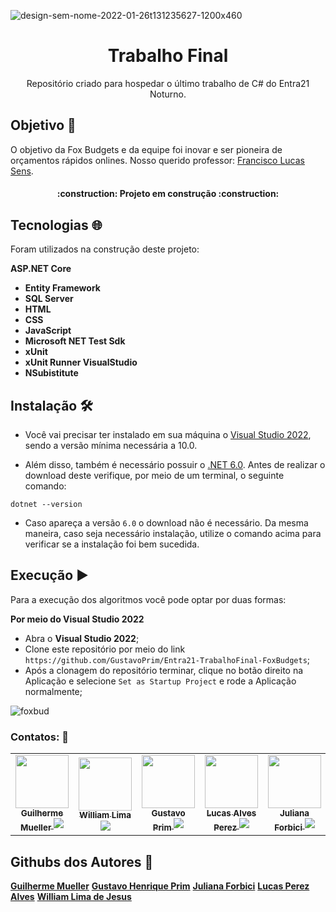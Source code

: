 
![design-sem-nome-2022-01-26t131235627-1200x460](https://user-images.githubusercontent.com/105084941/172011940-4cdc7594-5d71-4823-95c6-1d3cec75fe7e.png)

<h1 align="center">Trabalho Final</h1>
<p align="center">Repositório criado para hospedar o último trabalho de C# do Entra21 Noturno.</p>
  
## Objetivo :dart:

O objetivo da Fox Budgets e da equipe foi inovar e ser pioneira de orçamentos rápidos onlines.
Nosso querido professor: [Francisco Lucas Sens](https://github.com/franciscosens).

  <h4 align="center"> 
    :construction:  Projeto em construção  :construction:
</h4>

## Tecnologias :globe_with_meridians:

Foram utilizados na construção deste projeto:

<b>ASP.NET Core</b>
* <b>Entity Framework</b>
* <b>SQL Server</b>
* <b>HTML</b>
* <b>CSS</b>
* <b>JavaScript</b>
* <b>Microsoft NET Test Sdk</b>
* <b>xUnit</b>
* <b>xUnit Runner VisualStudio</b>
* <b>NSubistitute</b>

## Instalação :hammer_and_wrench:

* Você vai precisar ter instalado em sua máquina o [Visual Studio 2022](https://visualstudio.microsoft.com/pt-br/downloads/), sendo a versão mínima necessária a 10.0.

* Além disso, também é necessário possuir o [.NET 6.0](https://dotnet.microsoft.com/en-us/download). Antes de realizar o download deste verifique, por meio de um terminal, o seguinte comando:
  
```
dotnet --version
```
  
* Caso apareça a versão `6.0` o download não é necessário. Da mesma maneira, caso seja necessário instalação, utilize o comando acima para verificar se a instalação foi bem sucedida.

  
## Execução :arrow_forward:

Para a execução dos algoritmos você pode optar por duas formas:
  
**Por meio do Visual Studio 2022**
  
* Abra o <b>Visual Studio 2022</b>;
* Clone este repositório por meio do link `https://github.com/GustavoPrim/Entra21-TrabalhoFinal-FoxBudgets`;
* Após a clonagem do repositório terminar, clique no botão direito na Aplicação e selecione `Set as Startup Project` e rode a Aplicação normalmente;

![foxbud](https://user-images.githubusercontent.com/105084941/196571178-853aaf78-a282-4996-8c17-cd9d57136083.jpg)

### Contatos: :hammer:

<table>
  <tr>
    <td align="center">
      <a href="https://www.linkedin.com/in/guilherme-dzesigaleski-mueller2603/">
        <img src="https://user-images.githubusercontent.com/105084941/196853798-4cb9ac34-09e7-4d30-a7e8-ba543c12e197.jpg" width="85px;"/><br>
        <sub>
          <b>Guilherme Mueller</b>
          <a href="https://www.linkedin.com/in/guilherme-dzesigaleski-mueller2603/" target="_blank"><img src="https://img.shields.io/badge/-LinkedIn-%230077B5?style=for-the-badge&logo=linkedin&logoColor=white" target="_blank"></a>
        </sub>
      </a>
    </td>
    <td align="center">
      <a href="https://www.linkedin.com/in/william-lima-de-jesus-desenvolvedor/">
        <img src="https://user-images.githubusercontent.com/105084941/196851077-49810741-cb9d-4981-b870-8c1dca8edff7.jpg" width="85px;"/><br>
        <sub>
          <b>William Lima</b>
          <a href="https://www.linkedin.com/in/william-lima-de-jesus-desenvolvedor/" target="_blank"><img src="https://img.shields.io/badge/-LinkedIn-%230077B5?style=for-the-badge&logo=linkedin&logoColor=white" target="_blank"></a>
        </sub>
      </a>
    </td>    
    <td align="center">
      <a href="https://www.linkedin.com/in/gustavo-henrique-prim-22361a243/">
        <img src="https://user-images.githubusercontent.com/105084941/197309503-91f251d4-bc07-41cc-9534-0dcbb55f830f.jpg)
"(https://user-images.githubusercontent.com/105084941/196853536-ed1cddce-330d-4a33-b72a-14f746defa41.jpg" width="85px;"/><br>
        <sub>
          <b>Gustavo Prim</b>
          <a href="https://www.linkedin.com/in/gustavo-henrique-prim-22361a243/" target="_blank"><img src="https://img.shields.io/badge/-LinkedIn-%230077B5?style=for-the-badge&logo=linkedin&logoColor=white" target="_blank"></a>
        </sub>
      </a>
    </td>
        <td align="center">
      <a href="https://www.linkedin.com/in/lucas-perez-alves-86721a242/">
        <img src="https://user-images.githubusercontent.com/105084941/196859775-462bf06b-51cc-41aa-9820-25ff4f12e9e5.jpg"(https://user-images.githubusercontent.com/105084941/196853656-3a962e64-83e8-4824-b794-582055098ac0.jpg" width="85px;"/><br>
        <sub>
          <b>Lucas Alves Perez</b>
          <a href="https://www.linkedin.com/in/lucas-perez-alves-86721a242/" target="_blank"><img src="https://img.shields.io/badge/-LinkedIn-%230077B5?style=for-the-badge&logo=linkedin&logoColor=white" target="_blank"></a>
        </sub>
      </a>
    </td>
        <td align="center">
      <a href="https://www.linkedin.com/in/juliana-forbici/">
        <img src="https://user-images.githubusercontent.com/105084941/196851424-075932e3-3b1e-4051-97e1-8259d9eec5b8.jpg" width="85px;"/><br>
        <sub>
          <b>Juliana Forbici</b>
          <a href="https://www.linkedin.com/in/juliana-forbici/" target="_blank"><img src="https://img.shields.io/badge/-LinkedIn-%230077B5?style=for-the-badge&logo=linkedin&logoColor=white" target="_blank"></a>
        </sub>
      </a>
    </td>
  </tr>
</table>

## Githubs dos Autores :busts_in_silhouette:
<b>[Guilherme Mueller](https://github.com/GuilhermeDMueller)</b>
<b>[Gustavo Henrique Prim](https://github.com/GustavoPrim)</b>
<b>[Juliana Forbici](https://github.com/JulianaForbici)</b>
<b>[Lucas Perez Alves](https://github.com/LucasPerezAlves)</b>
<b>[William Lima de Jesus](https://github.com/Willljdev)</b>
